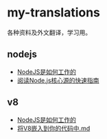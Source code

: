 # my-translations

各种资料及外文翻译，学习用。

## nodejs

* [NodeJS是如何工作的](nodejs/NodeJS是如何工作的.md)
* [阅读Node.js核心源的快速指南](nodejs/阅读Node.js核心源的快速指南.md)

## v8

* [NodeJS是如何工作的](v8/V8嵌入指南.md)
* [将V8嵌入到你的代码中.md](v8/将V8嵌入到你的代码中.md)
